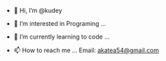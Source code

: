 - 👋 Hi, I’m @kudey
- 👀 I’m interested in Programing ...
- 🌱 I’m currently learning to code ...

- 📫 How to reach me ...
Email: akatea54@gmail.com


<!---
kudey/kudey is a ✨ bigenner ✨ repository because its `README.md` (this file) appears on your GitHub profile.
You can click the Preview link to take a look at your changes.
--->
